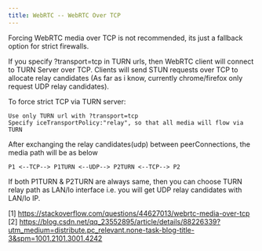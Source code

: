 ```yaml
---
title: WebRTC -- WebRTC Over TCP
---
```


Forcing WebRTC media over TCP is not recommended, its just a fallback option for strict firewalls.

If you specify ?transport=tcp in TURN urls, then WebRTC client will connect to TURN Server over TCP.
Clients will send STUN requests over TCP to allocate relay candidates (As far as i know, currently chrome/firefox only request UDP relay candidates).

To force strict TCP via TURN server:
```
Use only TURN url with ?transport=tcp
Specify iceTransportPolicy:"relay", so that all media will flow via TURN
```

After exchanging the relay candidates(udp) between peerConnections, the media path will be as below

```
P1 <--TCP--> P1TURN <--UDP--> P2TURN <--TCP--> P2
```

If both P1TURN & P2TURN are always same, then you can choose TURN relay path as LAN/lo interface i.e. you will get UDP relay candidates with LAN/lo IP.

[1] https://stackoverflow.com/questions/44627013/webrtc-media-over-tcp
[2] https://blog.csdn.net/qq_23552895/article/details/88226339?utm_medium=distribute.pc_relevant.none-task-blog-title-3&spm=1001.2101.3001.4242
